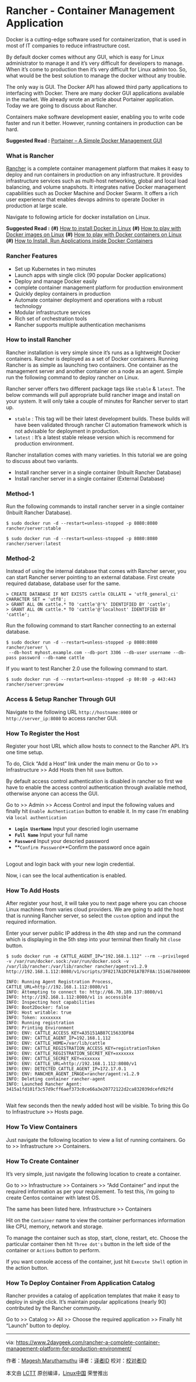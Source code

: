 Rancher - Container Management Application
======
Docker is a cutting-edge software used for containerization, that is used in most of IT companies to reduce infrastructure cost.

By default docker comes without any GUI, which is easy for Linux administrator to manage it and it’s very difficult for developers to manage. When it’s come to production then it’s very difficult for Linux admin too. So, what would be the best solution to manage the docker without any trouble.

The only way is GUI. The Docker API has allowed third party applications to interfacing with Docker. There are many docker GUI applications available in the market. We already wrote an article about Portainer application. Today we are going to discuss about Rancher.

Containers make software development easier, enabling you to write code faster and run it better. However, running containers in production can be hard.

**Suggested Read :** [Portainer – A Simple Docker Management GUI][1]

### What is Rancher

[Rancher][2] is a complete container management platform that makes it easy to deploy and run containers in production on any infrastructure. It provides infrastructure services such as multi-host networking, global and local load balancing, and volume snapshots. It integrates native Docker management capabilities such as Docker Machine and Docker Swarm. It offers a rich user experience that enables devops admins to operate Docker in production at large scale.

Navigate to following article for docker installation on Linux.

**Suggested Read :**
**(#)** [How to install Docker in Linux][3]
**(#)** [How to play with Docker images on Linux][4]
**(#)** [How to play with Docker containers on Linux][5]
**(#)** [How to Install, Run Applications inside Docker Containers][6]

### Rancher Features

  * Set up Kubernetes in two minutes
  * Launch apps with single click (90 popular Docker applications)
  * Deploy and manage Docker easily
  * complete container management platform for production environment
  * Quickly deploy containers in production
  * Automate container deployment and operations with a robust technology
  * Modular infrastructure services
  * Rich set of orchestration tools
  * Rancher supports multiple authentication mechanisms



### How to install Rancher

Rancher installation is very simple since it’s runs as a lightweight Docker containers. Rancher is deployed as a set of Docker containers. Running Rancher is as simple as launching two containers. One container as the management server and another container on a node as an agent. Simple run the following command to deploy rancher on Linux.

Rancher server offers two different package tags like `stable` & `latest`. The below commands will pull appropriate build rancher image and install on your system. It will only take a couple of minutes for Rancher server to start up.

  * `stable` : This tag will be their latest development builds. These builds will have been validated through rancher CI automation framework which is not advisable for deployment in production.
  * `latest` : It’s a latest stable release version which is recommend for production environment.



Rancher installation comes with many varieties. In this tutorial we are going to discuss about two variants.

  * Install rancher server in a single container (Inbuilt Rancher Database)
  * Install rancher server in a single container (External Database)



### Method-1

Run the following commands to install rancher server in a single container (Inbuilt Rancher Database).
```
$ sudo docker run -d --restart=unless-stopped -p 8080:8080 rancher/server:stable

$ sudo docker run -d --restart=unless-stopped -p 8080:8080 rancher/server:latest

```

### Method-2

Instead of using the internal database that comes with Rancher server, you can start Rancher server pointing to an external database. First create required database, database user for the same.
```
> CREATE DATABASE IF NOT EXISTS cattle COLLATE = 'utf8_general_ci' CHARACTER SET = 'utf8';
> GRANT ALL ON cattle.* TO 'cattle'@'%' IDENTIFIED BY 'cattle';
> GRANT ALL ON cattle.* TO 'cattle'@'localhost' IDENTIFIED BY 'cattle';

```

Run the following command to start Rancher connecting to an external database.
```
$ sudo docker run -d --restart=unless-stopped -p 8080:8080 rancher/server \
 --db-host myhost.example.com --db-port 3306 --db-user username --db-pass password --db-name cattle

```

If you want to test Rancher 2.0 use the following command to start.
```
$ sudo docker run -d --restart=unless-stopped -p 80:80 -p 443:443 rancher/server:preview

```

### Access & Setup Rancher Through GUI

Navigate to the following URL `http://hostname:8080` or `http://server_ip:8080` to access rancher GUI.
[![][7]![][7]][8]

### How To Register the Host

Register your host URL which allow hosts to connect to the Rancher API. It’s one time setup.

To do, Click “Add a Host” link under the main menu or Go to >> Infrastructure >> Add Hosts then hit `save` button.
[![][7]![][7]][9]

By default access control authentication is disabled in rancher so first we have to enable the access control authentication through available method, otherwise anyone can access the GUI.

Go to >> Admin >> Access Control and input the following values and finally hit `Enable Authentication` button to enable it. In my case i’m enabling via `local authentication`

  * **`Login UserName`** Input your descried login username
  * **`Full Name`** Input your full name
  * **`Password`** Input your descried password
  * **`Confirm Password`**Confirm the password once again



[![][7]![][7]][10]

Logout and login back with your new login credential.
[![][7]![][7]][11]

Now, i can see the local authentication is enabled.
[![][7]![][7]][12]

### How To Add Hosts

After register your host, it will take you to next page where you can choose Linux machines from varies cloud providers. We are going to add the host that is running Rancher server, so select the `custom` option and input the required information.

Enter your server public IP address in the 4th step and run the command which is displaying in the 5th step into your terminal then finally hit `close` button.
```
$ sudo docker run -e CATTLE_AGENT_IP="192.168.1.112" --rm --privileged -v /var/run/docker.sock:/var/run/docker.sock -v /var/lib/rancher:/var/lib/rancher rancher/agent:v1.2.9 http://192.168.1.112:8080/v1/scripts/3F8217A1DCF01A7B7F8A:1514678400000:D7WeLUcEUnqZOt8rWjrvoaUE

INFO: Running Agent Registration Process, CATTLE_URL=http://192.168.1.112:8080/v1
INFO: Attempting to connect to: http://66.70.189.137:8080/v1
INFO: http://192.168.1.112:8080/v1 is accessible
INFO: Inspecting host capabilities
INFO: Boot2Docker: false
INFO: Host writable: true
INFO: Token: xxxxxxxx
INFO: Running registration
INFO: Printing Environment
INFO: ENV: CATTLE_ACCESS_KEY=A35151AB87C15633DFB4
INFO: ENV: CATTLE_AGENT_IP=192.168.1.112
INFO: ENV: CATTLE_HOME=/var/lib/cattle
INFO: ENV: CATTLE_REGISTRATION_ACCESS_KEY=registrationToken
INFO: ENV: CATTLE_REGISTRATION_SECRET_KEY=xxxxxxx
INFO: ENV: CATTLE_SECRET_KEY=xxxxxxx
INFO: ENV: CATTLE_URL=http://192.168.1.112:8080/v1
INFO: ENV: DETECTED_CATTLE_AGENT_IP=172.17.0.1
INFO: ENV: RANCHER_AGENT_IMAGE=rancher/agent:v1.2.9
INFO: Deleting container rancher-agent
INFO: Launched Rancher Agent: 3415a1fd101f3c57d9cff6aef373c0ce66a3e20772122d2ca832039dcefd92fd

```

[![][7]![][7]][13]

Wait few seconds then the newly added host will be visible. To bring this Go to Infrastructure >> Hosts page.
[![][7]![][7]][14]

### How To View Containers

Just navigate the following location to view a list of running containers. Go to >> Infrastructure >> Containers.
[![][7]![][7]][15]

### How To Create Container

It’s very simple, just navigate the following location to create a container.

Go to >> Infrastructure >> Containers >> “Add Container” and input the required information as per your requirement. To test this, i’m going to create Centos container with latest OS.
[![][7]![][7]][16]

The same has been listed here. Infrastructure >> Containers
[![][7]![][7]][17]

Hit on the `Container` name to view the container performances information like CPU, memory, network and storage.
[![][7]![][7]][18]

To manage the container such as stop, start, clone, restart, etc. Choose the particular container then hit `Three dot's` button in the left side of the container or `Actions` button to perform.
[![][7]![][7]][19]

If you want console access of the container, just hit `Execute Shell` option in the action button.
[![][7]![][7]][20]

### How To Deploy Container From Application Catalog

Rancher provides a catalog of application templates that make it easy to deploy in single click. It’s maintain popular applications (nearly 90) contributed by the Rancher community.
[![][7]![][7]][21]

Go to >> Catalog >> All >> Choose the required application >> Finally hit “Launch” button to deploy.
[![][7]![][7]][22]

--------------------------------------------------------------------------------

via: https://www.2daygeek.com/rancher-a-complete-container-management-platform-for-production-environment/

作者：[Magesh Maruthamuthu][a]
译者：[译者ID](https://github.com/译者ID)
校对：[校对者ID](https://github.com/校对者ID)

本文由 [LCTT](https://github.com/LCTT/TranslateProject) 原创编译，[Linux中国](https://linux.cn/) 荣誉推出

[a]:https://www.2daygeek.com/author/magesh/
[1]:https://www.2daygeek.com/portainer-a-simple-docker-management-gui/
[2]:http://rancher.com/
[3]:https://www.2daygeek.com/install-docker-on-centos-rhel-fedora-ubuntu-debian-oracle-archi-scentific-linux-mint-opensuse/
[4]:https://www.2daygeek.com/list-search-pull-download-remove-docker-images-on-linux/
[5]:https://www.2daygeek.com/create-run-list-start-stop-attach-delete-interactive-daemonized-docker-containers-on-linux/
[6]:https://www.2daygeek.com/install-run-applications-inside-docker-containers/
[7]:data:image/gif;base64,R0lGODlhAQABAIAAAAAAAP///yH5BAEAAAAALAAAAAABAAEAAAIBRAA7
[8]:https://www.2daygeek.com/wp-content/uploads/2018/02/Install-rancher-container-management-application-in-linux-1.png
[9]:https://www.2daygeek.com/wp-content/uploads/2018/02/Install-rancher-container-management-application-in-linux-2.png
[10]:https://www.2daygeek.com/wp-content/uploads/2018/02/Install-rancher-container-management-application-in-linux-3.png
[11]:https://www.2daygeek.com/wp-content/uploads/2018/02/Install-rancher-container-management-application-in-linux-3a.png
[12]:https://www.2daygeek.com/wp-content/uploads/2018/02/Install-rancher-container-management-application-in-linux-4.png
[13]:https://www.2daygeek.com/wp-content/uploads/2018/02/Install-rancher-container-management-application-in-linux-5.png
[14]:https://www.2daygeek.com/wp-content/uploads/2018/02/Install-rancher-container-management-application-in-linux-6.png
[15]:https://www.2daygeek.com/wp-content/uploads/2018/02/Install-rancher-container-management-application-in-linux-7.png
[16]:https://www.2daygeek.com/wp-content/uploads/2018/02/Install-rancher-container-management-application-in-linux-8.png
[17]:https://www.2daygeek.com/wp-content/uploads/2018/02/Install-rancher-container-management-application-in-linux-9.png
[18]:https://www.2daygeek.com/wp-content/uploads/2018/02/Install-rancher-container-management-application-in-linux-10.png
[19]:https://www.2daygeek.com/wp-content/uploads/2018/02/Install-rancher-container-management-application-in-linux-11.png
[20]:https://www.2daygeek.com/wp-content/uploads/2018/02/Install-rancher-container-management-application-in-linux-12.png
[21]:https://www.2daygeek.com/wp-content/uploads/2018/02/Install-rancher-container-management-application-in-linux-13.png
[22]:https://www.2daygeek.com/wp-content/uploads/2018/02/Install-rancher-container-management-application-in-linux-14.png
